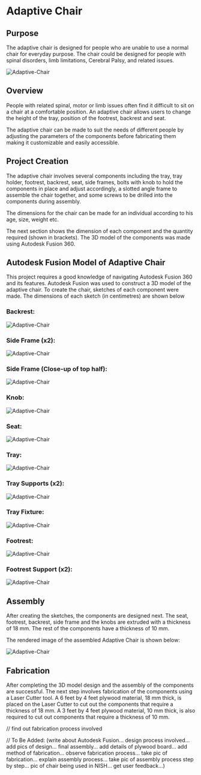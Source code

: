 # Adaptive Chair

## Purpose
The adaptive chair is designed for people who are unable to use a normal chair for everyday purpose. The chair could be designed for people with spinal disorders, limb limitations, Cerebral Palsy, and related issues.

![Adaptive-Chair](Images/Photo.jpg)

## Overview
People with related spinal, motor or limb issues often find it difficult to sit on a chair at a comfortable position. An adaptive chair allows users to change the height of the tray, position of the footrest, backrest and seat.

The adaptive chair can be made to suit the needs of different people by adjusting the parameters of the components before fabricating them making it customizable and easily accessible.

## Project Creation
The adaptive chair involves several components including the tray, tray holder, footrest, backrest, seat, side frames, bolts with knob to hold the components in place and adjust accordingly, a slotted angle frame to assemble the chair together, and some screws to be drilled into the components during assembly.

The dimensions for the chair can be made for an individual according to his age, size, weight etc.

The next section shows the dimension of each component and the quantity required (shown in brackets). The 3D model of the components was made using Autodesk Fusion 360.
  
## Autodesk Fusion Model of Adaptive Chair
This project requires a good knowledge of navigating Autodesk Fusion 360 and its features. Autodesk Fusion was used to construct a 3D model of the adaptive chair. To create the chair, sketches of each component were made. The dimensions of each sketch (in centimetres) are shown below

### Backrest:

![Adaptive-Chair](Images/Backrest.png)

### Side Frame (x2):

![Adaptive-Chair](Images/SideFrame(x2).png)

### Side Frame (Close-up of top half):

![Adaptive-Chair](Images/SideFramecloseup.png)

### Knob:

![Adaptive-Chair](Images/Knob.png)

### Seat:

![Adaptive-Chair](Images/Seat.png)

### Tray:

![Adaptive-Chair](Images/Tray.png)

### Tray Supports (x2):

![Adaptive-Chair](Images/Traysidecomponent.png)

### Tray Fixture:

![Adaptive-Chair](Images/Trayfixture.png)

### Footrest:

![Adaptive-Chair](Images/Footrest.png)

### Footrest Support (x2):

![Adaptive-Chair](Images/FootrestSupport.png)


## Assembly
After creating the sketches, the components are designed next. The seat, footrest, backrest, side frame and the knobs are extruded with a thickness of 18 mm. The rest of the components have a thickness of 10 mm.

The rendered image of the assembled Adaptive Chair is shown below:

![Adaptive-Chair](Images/AC.png)

## Fabrication
After completing the 3D model design and the assembly of the components are successful. The next step involves fabrication of the components using a Laser Cutter tool. A 6 feet by 4 feet plywood material, 18 mm thick, is placed on the Laser Cutter to cut out the components that require a thickness of 18 mm. A 3 feet by 4 feet plywood material, 10 mm thick, is also required to cut out components that require a thickness of 10 mm.

// find out fabrication process involved

// To Be Added: (write about Autodesk Fusion… design process involved… add pics of design… final assembly… add details of plywood board… add method of fabrication… observe fabrication process… take pic of fabrication… explain assembly process… take pic of assembly process step by step… pic of chair being used in NISH…  get user feedback…)
